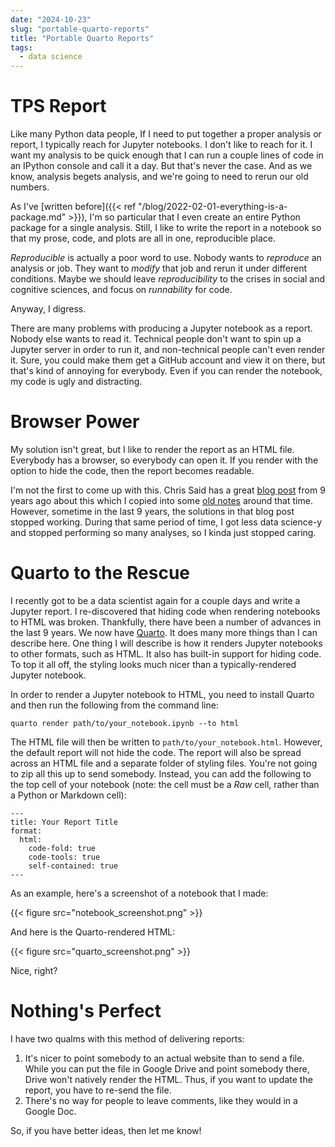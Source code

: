 ```yaml
---
date: "2024-10-23"
slug: "portable-quarto-reports"
title: "Portable Quarto Reports"
tags:
  - data science
---
```


# TPS Report

Like many Python data people, If I need to put together a proper analysis or report, I typically reach for Jupyter notebooks. I don't like to reach for it. I want my analysis to be quick enough that I can run a couple lines of code in an IPython console and call it a day. But that's never the case. And as we know, analysis begets analysis, and we're going to need to rerun our old numbers.

As I've [written before]({{< ref "/blog/2022-02-01-everything-is-a-package.md" >}}), I'm so particular that I even create an entire Python package for a single analysis. Still, I like to write the report in a notebook so that my prose, code, and plots are all in one, reproducible place. 

_Reproducible_ is actually a poor word to use. Nobody wants to _reproduce_ an analysis or job. They want to _modify_ that job and rerun it under different conditions. Maybe we should leave _reproducibility_ to the crises in social and cognitive sciences, and focus on _runnability_ for code.

Anyway, I digress. 

There are many problems with producing a Jupyter notebook as a report. Nobody else wants to read it. Technical people don't want to spin up a Jupyter server in order to run it, and non-technical people can't even render it. Sure, you could make them get a GitHub account and view it on there, but that's kind of annoying for everybody. Even if you can render the notebook, my code is ugly and distracting. 

# Browser Power

My solution isn't great, but I like to render the report as an HTML file. Everybody has a browser, so everybody can open it. If you render with the option to hide the code, then the report becomes readable.

I'm not the first to come up with this. Chris Said has a great [blog post](https://chris-said.io/2016/02/13/how-to-make-polished-jupyter-presentations-with-optional-code-visibility/) from 9 years ago about this which I copied into some [old notes](https://github.com/EthanRosenthal/distmem/tree/master/jupyter#hide-code) around that time. However, sometime in the last 9 years, the solutions in that blog post stopped working. During that same period of time, I got less data science-y and stopped performing so many analyses, so I kinda just stopped caring.

# Quarto to the Rescue

I recently got to be a data scientist again for a couple days and write a Jupyter report. I re-discovered that hiding code when rendering notebooks to HTML was broken. Thankfully, there have been a number of advances in the last 9 years. We now have [Quarto](https://quarto.org/). It does many more things than I can describe here. One thing I will describe is how it renders Jupyter notebooks to other formats, such as HTML. It also has built-in support for hiding code. To top it all off, the styling looks much nicer than a typically-rendered Jupyter notebook.

In order to render a Jupyter notebook to HTML, you need to install Quarto and then run the following from the command line:

```commandline
quarto render path/to/your_notebook.ipynb --to html
```

The HTML file will then be written to `path/to/your_notebook.html`. However, the default report will not hide the code. The report will also be spread across an HTML file and a separate folder of styling files. You're not going to zip all this up to send somebody. Instead, you can add the following to the top cell of your notebook (note: the cell must be a _Raw_ cell, rather than a Python or Markdown cell):

```
---
title: Your Report Title
format:
  html: 
    code-fold: true
    code-tools: true
    self-contained: true
---
```

As an example, here's a screenshot of a notebook that I made:

{{< figure src="notebook_screenshot.png" >}}

And here is the Quarto-rendered HTML:

{{< figure src="quarto_screenshot.png" >}}

Nice, right?

# Nothing's Perfect

I have two qualms with this method of delivering reports:

1. It's nicer to point somebody to an actual website than to send a file. While you can put the file in Google Drive and point somebody there, Drive won't natively render the HTML. Thus, if you want to update the report, you have to re-send the file.
1. There's no way for people to leave comments, like they would in a Google Doc. 

So, if you have better ideas, then let me know!
